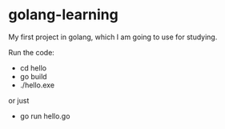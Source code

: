 # golang-learning

My first project in golang, which I am going to use for studying.

Run the code:

- cd hello
- go build
- ./hello.exe

or just

- go run hello.go
